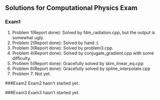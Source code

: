 ## Solutions for Computational Physics Exam

### Exam1
1. Problem 1(Report done): Solved by fdm_radiation.cpp, but the output is somewhat ugly.
2. Problem 2(Report done): Solved by hand :)
3. Problem 3(Report done): Solved by problem3.cpp.
4. Problem 4(Report done): Solved by conjugate_gradient.cpp with some difficulty.
5. Problem 5(Report done): Gracefully solved by sbm_linear_eq.cpp
6. Problem 6(Report done): Gracefully solved by spline_interpolate.cpp
7. Problem 7: Not yet.


###Exam2
Exam2 hasn't started yet.

###Exam3
Exam3 hasn't started yet.